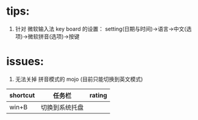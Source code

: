 # tips:
1. 针对 微软输入法 key board 的设置： setting(日期与时间)->语言->中文(选项)->微软拼音(选项)->按键 
   
# issues:   
1. 无法关掉 拼音模式的 mojo (目前只能切换到英文模式)

| shortcut  | 任务栏                                      | rating |
| --------- | ------------------------------------------- | ------ |
| win+B     | 切换到系统托盘                              |        |
